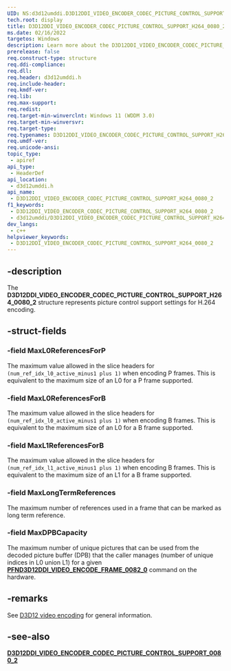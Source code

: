 ```yaml
---
UID: NS:d3d12umddi.D3D12DDI_VIDEO_ENCODER_CODEC_PICTURE_CONTROL_SUPPORT_H264_0080_2
tech.root: display
title: D3D12DDI_VIDEO_ENCODER_CODEC_PICTURE_CONTROL_SUPPORT_H264_0080_2
ms.date: 02/16/2022
targetos: Windows
description: Learn more about the D3D12DDI_VIDEO_ENCODER_CODEC_PICTURE_CONTROL_SUPPORT_H264_0080_2 structure.
prerelease: false
req.construct-type: structure
req.ddi-compliance: 
req.dll: 
req.header: d3d12umddi.h
req.include-header: 
req.kmdf-ver: 
req.lib: 
req.max-support: 
req.redist: 
req.target-min-winverclnt: Windows 11 (WDDM 3.0)
req.target-min-winversvr: 
req.target-type: 
req.typenames: D3D12DDI_VIDEO_ENCODER_CODEC_PICTURE_CONTROL_SUPPORT_H264_0080_2
req.umdf-ver: 
req.unicode-ansi: 
topic_type:
 - apiref
api_type:
 - HeaderDef
api_location:
 - d3d12umddi.h
api_name:
 - D3D12DDI_VIDEO_ENCODER_CODEC_PICTURE_CONTROL_SUPPORT_H264_0080_2
f1_keywords:
 - D3D12DDI_VIDEO_ENCODER_CODEC_PICTURE_CONTROL_SUPPORT_H264_0080_2
 - d3d12umddi/D3D12DDI_VIDEO_ENCODER_CODEC_PICTURE_CONTROL_SUPPORT_H264_0080_2
dev_langs:
 - c++
helpviewer_keywords:
 - D3D12DDI_VIDEO_ENCODER_CODEC_PICTURE_CONTROL_SUPPORT_H264_0080_2
---
```


## -description

The **D3D12DDI_VIDEO_ENCODER_CODEC_PICTURE_CONTROL_SUPPORT_H264_0080_2** structure represents picture control support settings for H.264 encoding.

## -struct-fields

### -field MaxL0ReferencesForP

The maximum value allowed in the slice headers for ```(num_ref_idx_l0_active_minus1 plus 1)``` when encoding P frames. This is equivalent to the maximum size of an L0 for a P frame supported.

### -field MaxL0ReferencesForB

The maximum value allowed in the slice headers for ```(num_ref_idx_l0_active_minus1 plus 1)``` when encoding B frames. This is equivalent to the maximum size of an L0 for a B frame supported.

### -field MaxL1ReferencesForB

The maximum value allowed in the slice headers for ```(num_ref_idx_l1_active_minus1 plus 1)``` when encoding B frames. This is equivalent to the maximum size of an L1 for a B frame supported.

### -field MaxLongTermReferences

The maximum number of references used in a frame that can be marked as long term reference.

### -field MaxDPBCapacity

The maximum number of unique pictures that can be used from the decoded picture buffer (DPB) that the caller manages (number of unique indices in L0 union L1) for a given [**PFND3D12DDI_VIDEO_ENCODE_FRAME_0082_0**](nc-d3d12umddi-pfnd3d12ddi_video_encode_frame_0082_0.md) command on the hardware.

## -remarks

See [D3D12 video encoding](/windows-hardware/drivers/display/video-encoding-d3d12.md) for general information.

## -see-also

[**D3D12DDI_VIDEO_ENCODER_CODEC_PICTURE_CONTROL_SUPPORT_0080_2**](ns-d3d12umddi-d3d12ddi_video_encoder_codec_picture_control_support_0080_2.md)
